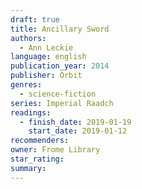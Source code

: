 ```yaml
---
draft: true
title: Ancillary Sword
authors:
  - Ann Leckie
language: english
publication_year: 2014
publisher: Orbit
genres:
  - science-fiction
series: Imperial Raadch
readings:
  - finish_date: 2019-01-19
    start_date: 2019-01-12
recommenders:
owner: Frome Library
star_rating:
summary:
---
```


